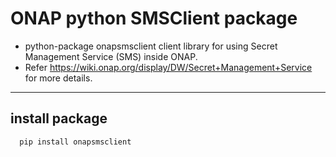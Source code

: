 # ONAP python SMSClient package
- python-package onapsmsclient client library for using Secret Management Service (SMS) inside ONAP.
- Refer https://wiki.onap.org/display/DW/Secret+Management+Service for more details.

-----

## install package
```bash
  pip install onapsmsclient
```
